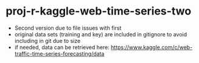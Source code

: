 # proj-r-kaggle-web-time-series-two

- Second version due to file issues with first
- original data sets (training and key) are included in gitignore to avoid including in git due to size
- if needed, data can be retrieved here:
https://www.kaggle.com/c/web-traffic-time-series-forecasting/data